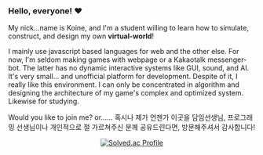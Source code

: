 ### Hello, everyone! ❤️
My nick...name is Koine, and I'm a student willing to learn how to simulate, construct, and design my own **virtual-world**!

I mainly use javascript based languages for web and the other else. For now, I'm seldom making games with webpage or a Kakaotalk messenger-bot. The latter has no dynamic interactive systems like GUI, sound, and AI. It's very small... and unofficial platform for development. Despite of it, I really like this environment. I can only be concentrated in algorithm and designing the architecture of my game's complex and optimized system. Likewise for studying.

Would you like to join me? or...... 혹시나 제가 언젠가 이곳을 담임선생님, 프로그래밍 선생님이나 개인적으로 절 가르쳐주신 분께 공유드린다면, 방문해주셔서 감사합니다!

<div align="center">
  
  [![Solved.ac Profile](http://mazassumnida.wtf/api/v2/generate_badge?boj=koine)](https://solved.ac/koine)

</div>
